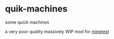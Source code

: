 # quik-machines
some quick machines

a very poor quality massively WIP mod for [minetest](https://www.minetest.net/)
